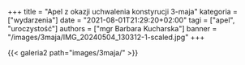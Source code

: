 +++
title = "Apel z okazji uchwalenia konstyrucji 3-maja"
kategoria = ["wydarzenia"]
date = "2021-08-01T21:29:20+02:00"
tagi = ["apel", "uroczystość"]
authors = ["mgr Barbara Kucharska"]
banner = "/images/3maja/IMG_20240504_130312-1-scaled.jpg"
+++
<!--more-->
{{< galeria2 path="images/3maja/" >}}